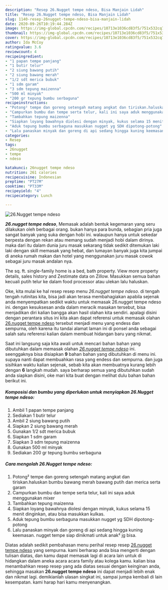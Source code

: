 ```yaml
---
description: "Resep 26.Nugget tempe ndeso, Bisa Manjain Lidah"
title: "Resep 26.Nugget tempe ndeso, Bisa Manjain Lidah"
slug: 1140-resep-26nugget-tempe-ndeso-bisa-manjain-lidah
date: 2020-09-26T10:19:44.284Z
image: https://img-global.cpcdn.com/recipes/10713e1036cd83f5/751x532cq70/26nugget-tempe-ndeso-foto-resep-utama.jpg
thumbnail: https://img-global.cpcdn.com/recipes/10713e1036cd83f5/751x532cq70/26nugget-tempe-ndeso-foto-resep-utama.jpg
cover: https://img-global.cpcdn.com/recipes/10713e1036cd83f5/751x532cq70/26nugget-tempe-ndeso-foto-resep-utama.jpg
author: Ida McCoy
ratingvalue: 3.6
reviewcount: 4
recipeingredient:
- "1 papan tempe panjang"
- "1 butir telur"
- "2 siung bawang putih"
- "2 siung bawang merah"
- "1/2 sdt merica bubuk"
- "1 sdm garam"
- "3 sdm tepung maizenna"
- "500 ml minyak"
- "200 gr tepung bumbu serbaguna"
recipeinstructions:
- "Potong² tempe dan goreng setengah matang angkat dan tiriskan.haluskan bumbu bawang merah bawang putih dan merica serta garam"
- "Campurkan bumbu dan tempe serta telur, kali ini saya aduk menggunakan mixer"
- "Tambahkan tepung maizenna"
- "Siapkan loyang bawahnya diolesi dengan minyak, kukus selama 15 menit dinginkan, atau bisa masukkan kulkas."
- "Aduk tepung bumbu serbaguna masukkan nugget yg SDH dipotong-potong"
- "Lalu panaskan minyak dan goreng di api sedang hingga kuning keemasan. nugget tempe siap dinikmati untuk anak² jg bisa."
categories:
- Resep
tags:
- 26nugget
- tempe
- ndeso

katakunci: 26nugget tempe ndeso 
nutrition: 261 calories
recipecuisine: Indonesian
preptime: "PT27M"
cooktime: "PT33M"
recipeyield: "4"
recipecategory: Lunch

---
```



![26.Nugget tempe ndeso](https://img-global.cpcdn.com/recipes/10713e1036cd83f5/751x532cq70/26nugget-tempe-ndeso-foto-resep-utama.jpg)

<b><i>26.nugget tempe ndeso</i></b>, Memasak adalah bentuk kegemaran yang seru dilakukan oleh berbagai orang. bukan hanya para bunda, sebagian pria juga sangat banyak yang suka dengan hobi ini. walaupun hanya untuk sekedar berpesta dengan rekan atau memang sudah menjadi hobi dalam dirinya. maka dari itu dalam dunia juru masak sekarang tidak sedikit ditemukan laki laki dengan skill memasak yang hebat, dan lumayan banyak juga kita jumpai di aneka rumah makan dan hotel yang menggunakan juru masak cowok sebagai juru masak andalan nya.

The sq. ft. single-family home is a bed, bath property. View more property details, sales history and Zestimate data on Zillow. Masukkan semua bahan kecuali putih telur ke dalam food processor atau ulekan lalu haluskan.

Oke, kita mulai ke hal resep resep menu <i>26.nugget tempe ndeso</i>. di tengah tengah rutinitas kita, bisa jadi akan terasa membahagiakan apabila sejenak anda menyempatkan sedikit waktu untuk memasak 26.nugget tempe ndeso ini. dengan kesuksesan anda dalam meracik masakan tersebut, bisa menjadikan diri kalian bangga akan hasil olahan kita sendiri. apalagi disini dengan perantara situs ini kita akan dapat referensi untuk memasak olahan <u>26.nugget tempe ndeso</u> tersebut menjadi menu yang endess dan sempurna, oleh karena itu tandai alamat laman ini di ponsel anda sebagai salah satu referensi kalian dalam membuat hidangan baru yang nikmat.


Saat ini langsung saja kita awali untuk mencari bahan bahan yang dibutuhkan dalam memasak olahan <u><i>26.nugget tempe ndeso</i></u> ini. seenggaknya bisa disiapkan <b>9</b> bahan bahan yang dibutuhkan di menu ini. supaya nanti dapat membuahkan rasa yang endess dan sempurna. dan juga sisihkan waktu kalian sejenak, sebab kita akan membuatnya kurang lebih dengan <b>6</b> langkah mudah. saya berharap semua yang dibutuhkan sudah anda siapkan disini, oke mari kita buat dengan melihat dulu bahan bahan berikut ini.

<!--inarticleads1-->

##### Komposisi dan bumbu yang diperlukan untuk menyiapkan 26.Nugget tempe ndeso:

1. Ambil 1 papan tempe panjang
1. Sediakan 1 butir telur
1. Ambil 2 siung bawang putih
1. Siapkan 2 siung bawang merah
1. Gunakan 1/2 sdt merica bubuk
1. Siapkan 1 sdm garam
1. Siapkan 3 sdm tepung maizenna
1. Gunakan 500 ml minyak
1. Sediakan 200 gr tepung bumbu serbaguna




<!--inarticleads2-->

##### Cara mengolah 26.Nugget tempe ndeso:

1. Potong² tempe dan goreng setengah matang angkat dan tiriskan.haluskan bumbu bawang merah bawang putih dan merica serta garam
1. Campurkan bumbu dan tempe serta telur, kali ini saya aduk menggunakan mixer
1. Tambahkan tepung maizenna
1. Siapkan loyang bawahnya diolesi dengan minyak, kukus selama 15 menit dinginkan, atau bisa masukkan kulkas.
1. Aduk tepung bumbu serbaguna masukkan nugget yg SDH dipotong-potong
1. Lalu panaskan minyak dan goreng di api sedang hingga kuning keemasan. nugget tempe siap dinikmati untuk anak² jg bisa.




Diatas adalah sedikit pembahasan menu perihal resep resep <u>26.nugget tempe ndeso</u> yang sempurna. kami berharap anda bisa mengerti dengan tulisan diatas, dan kamu dapat memasak lagi di acara lain untuk di hidangkan dalam aneka acara acara family atau kolega kamu. kalian bisa menambahkan resep resep yang ada diatas sesuai dengan keinginan anda, sehingga masakan <b>26.nugget tempe ndeso</b> ini dapat menjadi lebih enak dan nikmat lagi. demikianlah ulasan singkat ini, sampai jumpa kembali di lain kesempatan. kami harap hari kamu menyenangkan.
